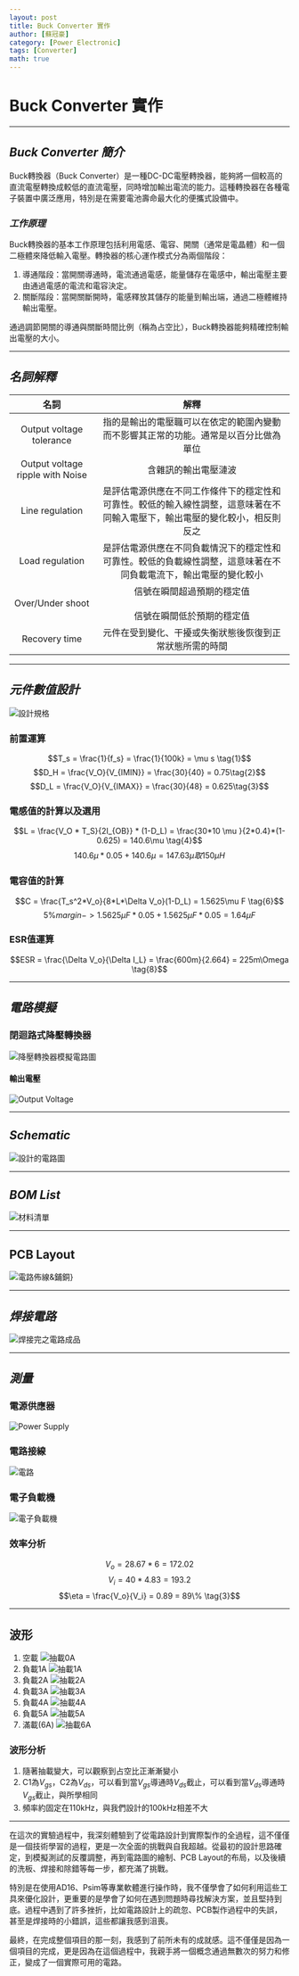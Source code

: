 ```yaml
---
layout: post
title: Buck Converter 實作
author: [蘇冠豪]
category: [Power Electronic]
tags: [Converter]
math: true
---
```


# Buck Converter 實作

---
## *Buck Converter 簡介*

Buck轉換器（Buck Converter）是一種DC-DC電壓轉換器，能夠將一個較高的直流電壓轉換成較低的直流電壓，同時增加輸出電流的能力。這種轉換器在各種電子裝置中廣泛應用，特別是在需要電池壽命最大化的便攜式設備中。

### *工作原理*

Buck轉換器的基本工作原理包括利用電感、電容、開關（通常是電晶體）和一個二極體來降低輸入電壓。轉換器的核心運作模式分為兩個階段：

1. 導通階段：當開關導通時，電流通過電感，能量儲存在電感中，輸出電壓主要由通過電感的電流和電容決定。
2. 關斷階段：當開關斷開時，電感釋放其儲存的能量到輸出端，通過二極體維持輸出電壓。

通過調節開關的導通與關斷時間比例（稱為占空比），Buck轉換器能夠精確控制輸出電壓的大小。

---

## *名詞解釋*

|                名詞                |                               解釋                               |
| :------------------------------: | :------------------------------------------------------------: |
|     Output voltage tolerance     |           指的是輸出的電壓職可以在依定的範圍內變動而不影響其正常的功能。通常是以百分比做為單位           |
| Output voltage ripple with Noise |                           含雜訊的輸出電壓漣波                           |
|         Line regulation          | 是評估電源供應在不同工作條件下的穩定性和可靠性。較低的輸入線性調整，這意味著在不同輸入電壓下，輸出電壓的變化較小，相反則反之 |
|         Load regulation          |    是評估電源供應在不同負載情況下的穩定性和可靠性。較低的負載線性調整，這意味著在不同負載電流下，輸出電壓的變化較小    |
|         Over/Under shoot         |               信號在瞬間超過預期的穩定值<br><br>信號在瞬間低於預期的穩定值               |
|          Recovery time           |                  元件在受到變化、干擾或失衡狀態後恢復到正常狀態所需的時間                  |

---

## *元件數值設計*

![設計規格](graph/Buck/specifications.png)

### 前置運算

$$T_s = \frac{1}{f_s} = \frac{1}{100k} = \mu s \tag{1}$$
$$D_H = \frac{V_O}{V_{IMIN}} = \frac{30}{40} = 0.75\tag{2}$$
$$D_L = \frac{V_O}{V_{IMAX}} = \frac{30}{48} = 0.625\tag{3}$$
### 電感值的計算以及選用

$$L = \frac{V_O * T_S}{2I_{OB}} * (1-D_L) = \frac{30*10 \mu }{2*0.4}*(1-0.625) = 140.6\mu \tag{4}$$
$$140.6\mu* 0.05 + 140.6 \mu = 147.63\mu 取150\mu H\tag{5}$$
### 電容值的計算
$$C = \frac{T_s^2*V_o}{8*L*\Delta V_o}(1-D_L) = 1.5625\mu F \tag{6}$$
$$5\%margin -> 1.5625 \mu F *0.05 + 1.5625 \mu F *0.05 = 1.64 \mu F \tag{7}$$
### ESR值運算
$$ESR = \frac{\Delta V_o}{\Delta I_L} = \frac{600m}{2.664} = 225m\Omega \tag{8}$$

---

## *電路模擬*

### 閉迴路式降壓轉換器

![降壓轉換器模擬電路圖](graph/Buck/Converter.png)

#### 輸出電壓

![Output Voltage](graph/Buck/PIC1.png)

---

## *Schematic*

![設計的電路圖](graph/Buck/schematic.png)

---

## *BOM List*

![材料清單](graph/Buck/Bom.png)

---

## PCB Layout

![電路佈線&鋪銅](graph/Buck/PCB_Layout.png)}

---

## *焊接電路*

![焊接完之電路成品](graph/Buck/Circuit1.jpg)

---

## *測量*

### 電源供應器

![Power Supply](graph/Buck/Power.jpg)

### 電路接線

![電路](graph/Buck/Circuit.jpg)

### 電子負載機

![電子負載機](graph/Buck/Load.jpg)

### 效率分析

$$V_o = 28.67*6 = 172.02 \tag{1}$$
$$V_i = 40*4.83 = 193.2 \tag{2}$$
$$\eta = \frac{V_o}{V_i} = 0.89 = 89\% \tag{3}$$

---

## 波形

1. 空載
   ![抽載0A](graph/Buck/0A.PNG)
2. 負載1A
   ![抽載1A](graph/Buck/1A.PNG)
3. 負載2A
   ![抽載2A](graph/Buck/2A.PNG)
4. 負載3A
   ![抽載3A](graph/Buck/3A.PNG)
5. 負載4A
   ![抽載4A](graph/Buck/4A.PNG)
6. 負載5A
   ![抽載5A](graph/Buck/5A.PNG)
7. 滿載(6A)
   ![抽載6A](graph/Buck/6A.PNG)

### 波形分析

1. 隨著抽載變大，可以觀察到占空比正漸漸變小
2. C1為$V_{gs}$，C2為$V_{ds}$，可以看到當$V_{gs}$導通時$V_{ds}$截止，可以看到當$V_{ds}$導通時$V_{gs}$截止，與所學相同
3. 頻率約固定在110kHz，與我們設計的100kHz相差不大

---

在這次的實驗過程中，我深刻體驗到了從電路設計到實際製作的全過程，這不僅僅是一個技術學習的過程，更是一次全面的挑戰與自我超越。從最初的設計思路確定，到模擬測試的反覆調整，再到電路圖的繪制、PCB Layout的布局，以及後續的洗板、焊接和除錯等每一步，都充滿了挑戰。

特別是在使用AD16、Psim等專業軟體進行操作時，我不僅學會了如何利用這些工具來優化設計，更重要的是學會了如何在遇到問題時尋找解決方案，並且堅持到底。過程中遇到了許多挫折，比如電路設計上的疏忽、PCB製作過程中的失誤，甚至是焊接時的小錯誤，這些都讓我感到沮喪。

最終，在完成整個項目的那一刻，我感到了前所未有的成就感。這不僅僅是因為一個項目的完成，更是因為在這個過程中，我親手將一個概念通過無數次的努力和修正，變成了一個實際可用的電路。
